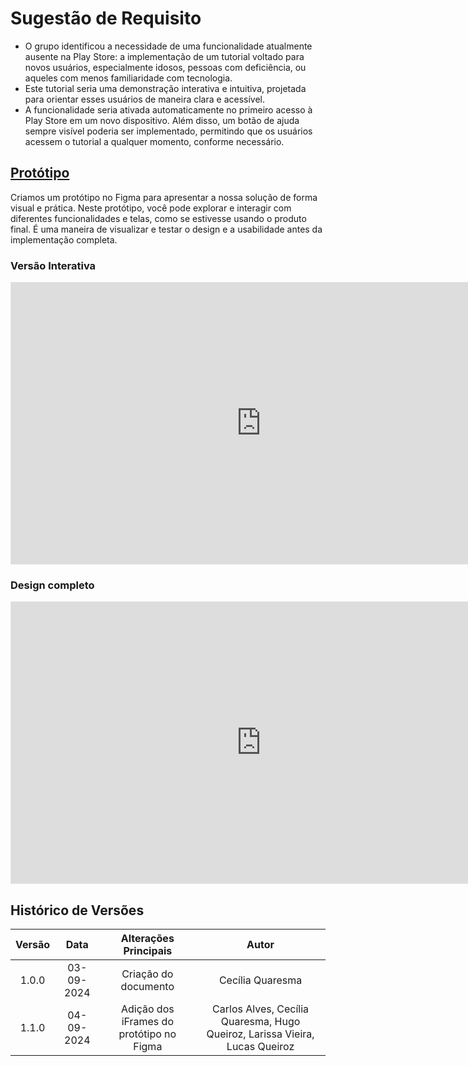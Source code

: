 # Sugestão de Requisito

- O grupo identificou a necessidade de uma funcionalidade atualmente ausente na Play Store: a implementação de um tutorial voltado para novos usuários, especialmente idosos, pessoas com deficiência, ou aqueles com menos familiaridade com tecnologia.
- Este tutorial seria uma demonstração interativa e intuitiva, projetada para orientar esses usuários de maneira clara e acessível.
- A funcionalidade seria ativada automaticamente no primeiro acesso à Play Store em um novo dispositivo. Além disso, um botão de ajuda sempre visível poderia ser implementado, permitindo que os usuários acessem o tutorial a qualquer momento, conforme necessário.

## [Protótipo](analise.md#prototipo)

Criamos um protótipo no Figma para apresentar a nossa solução de forma visual e prática. Neste protótipo, você pode explorar e interagir com diferentes funcionalidades e telas, como se estivesse usando o produto final. É uma maneira de visualizar e testar o design e a usabilidade antes da implementação completa.

### Versão Interativa


<iframe style="border: 1px solid rgba(0, 0, 0, 0.1);" width="800" height="450" src="https://www.figma.com/embed?embed_host=share&url=https%3A%2F%2Fwww.figma.com%2Fproto%2FoF4EOYgA4bGHM4ggfSu2Fp%2FPrototipo---Play-Store%3Fnode-id%3D12-2%26node-type%3DCANVAS%26t%3DPK36GljUohuuaR5z-1%26scaling%3Dscale-down%26content-scaling%3Dfixed%26page-id%3D0%253A1%26starting-point-node-id%3D12%253A2" allowfullscreen></iframe>


### Design completo


<iframe style="border: 1px solid rgba(0, 0, 0, 0.1);" width="800" height="450" src="https://www.figma.com/embed?embed_host=share&url=https%3A%2F%2Fwww.figma.com%2Fdesign%2FoF4EOYgA4bGHM4ggfSu2Fp%2FPrototipo---Play-Store%3Fnode-id%3D0-1%26t%3DejELlIQ9KI8ArHQZ-1" allowfullscreen></iframe>


## Histórico de Versões

| **Versão** | **Data**   | **Alterações Principais**                                                 | **Autor**                                      |
|:----------:|:----------:|:-------------------------------------------------------------------------:|:----------------------------------------------:|
| 1.0.0      | 03-09-2024 | Criação do documento | Cecília Quaresma |
| 1.1.0      | 04-09-2024 | Adição dos iFrames do protótipo no Figma | Carlos Alves, Cecília Quaresma, Hugo Queiroz, Larissa Vieira, Lucas Queiroz |